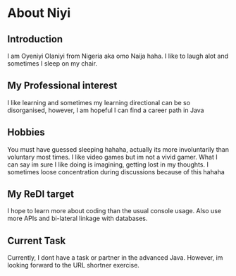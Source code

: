 # About Niyi
## Introduction
I am Oyeniyi Olaniyi from Nigeria aka omo Naija haha. I like to laugh alot and sometimes I sleep on my chair.

## My Professional interest
I like learning and sometimes my learning directional can be so disorganised, however, I am hopeful I can find a career path in Java

## Hobbies
You must have guessed sleeping hahaha, actually its more involuntarily than voluntary most times. I like video games but im not a vivid gamer. What I can say
im sure I like doing is imagining, getting lost in my thoughts. I sometimes loose concentration during discussions because of this hahaha

## My ReDI target
I hope to learn more about coding than the usual console usage. Also use more APIs and bi-lateral linkage with databases.

## Current Task
Currently, I dont have a task or partner in the advanced Java. However, im looking forward to the URL shortner exercise.